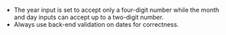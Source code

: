 - The year input is set to accept only a four-digit number while the month and day inputs can accept up to a two-digit number.
- Always use back-end validation on dates for correctness.